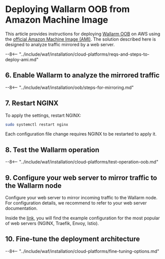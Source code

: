 [link-ssh-keys]:            https://docs.aws.amazon.com/AWSEC2/latest/UserGuide/get-set-up-for-amazon-ec2.html#create-a-key-pair
[link-sg]:                  https://docs.aws.amazon.com/en_us/AWSEC2/latest/UserGuide/get-set-up-for-amazon-ec2.html#create-a-base-security-group
[link-launch-instance]:     https://docs.aws.amazon.com/AWSEC2/latest/UserGuide/EC2_GetStarted.html#ec2-launch-instance

[anchor1]:      #2-create-a-security-group
[anchor2]:      #1-create-a-pair-of-ssh-keys-in-aws

[img-create-sg]:                ../../../images/installation-ami/common/create_sg.png
[versioning-policy]:            ../../../updating-migrating/versioning-policy.md#version-list
[img-wl-console-users]:         ../../../images/check-user-no-2fa.png
[img-create-wallarm-node]:      ../../../images/user-guides/nodes/create-cloud-node.png
[deployment-platform-docs]:     ../../../admin-en/supported-platforms.md

[node-token]:                       ../../../quickstart.md#deploy-the-wallarm-filtering-node
[api-token]:                        ../../../user-guides/settings/api-tokens.md
[platform]:                         ../../../admin-en/supported-platforms.md
[ptrav-attack-docs]:                ../../../attacks-vulns-list.md#path-traversal
[attacks-in-ui-image]:              ../../../images/admin-guides/test-attacks-quickstart.png
[wallarm-nginx-directives]:         ../../../admin-en/configure-parameters-en.md
[autoscaling-docs]:                 ../../../admin-en/installation-guides/amazon-cloud/autoscaling-overview.md
[real-ip-docs]:                     ../../../admin-en/using-proxy-or-balancer-en.md
[allocate-memory-docs]:             ../../../admin-en/configuration-guides/allocate-resources-for-node.md
[limiting-request-processing]:      ../../../user-guides/rules/configure-overlimit-res-detection.md
[logs-docs]:                        ../../../admin-en/configure-logging.md
[oob-advantages-limitations]:       ../overview.md#advantages-and-limitations
[wallarm-mode]:                     ../../../admin-en/configure-wallarm-mode.md

# Deploying Wallarm OOB from Amazon Machine Image

This article provides instructions for deploying [Wallarm OOB](overview.md) on AWS using the [official Amazon Machine Image (AMI)](https://aws.amazon.com/marketplace/pp/B073VRFXSD). The solution described here is designed to analyze traffic mirrored by a web server.

<!-- ???
say that all regions are supported -->

--8<-- "../include/waf/installation/cloud-platforms/reqs-and-steps-to-deploy-ami.md"

## 6. Enable Wallarm to analyze the mirrored traffic

--8<-- "../include/waf/installation/oob/steps-for-mirroring.md"

## 7. Restart NGINX

To apply the settings, restart NGINX:

``` bash
sudo systemctl restart nginx
```

Each configuration file change requires NGINX to be restarted to apply it.

## 8. Test the Wallarm operation

--8<-- "../include/waf/installation/cloud-platforms/test-operation-oob.md"

## 9. Configure your web server to mirror traffic to the Wallarm node

Configure your web server to mirror incoming traffic to the Wallarm node. For configuration details, we recommend to refer to your web server documentation.

Inside the [link](overview.md#examples-of-web-server-configuration-for-traffic-mirroring), you will find the example configuration for the most popular of web servers (NGINX, Traefik, Envoy, Istio).

## 10. Fine-tune the deployment architecture

--8<-- "../include/waf/installation/cloud-platforms/fine-tuning-options.md"
